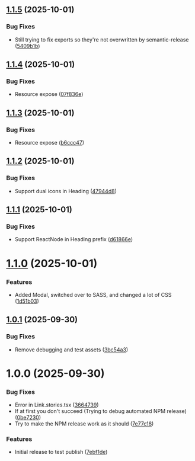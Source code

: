 ## [1.1.5](https://github.com/schjetne/ohs-react-components/compare/v1.1.4...v1.1.5) (2025-10-01)


### Bug Fixes

* Still trying to fix exports so they're not overwritten by semantic-release ([5409b1b](https://github.com/schjetne/ohs-react-components/commit/5409b1b1c52bcc207dd565f3d89ffd4ef94414cf))

## [1.1.4](https://github.com/schjetne/ohs-react-components/compare/v1.1.3...v1.1.4) (2025-10-01)


### Bug Fixes

* Resource expose ([07f836e](https://github.com/schjetne/ohs-react-components/commit/07f836ee0d535b5fd6551f7aabed7625410776f7))

## [1.1.3](https://github.com/schjetne/ohs-react-components/compare/v1.1.2...v1.1.3) (2025-10-01)


### Bug Fixes

* Resource expose ([b6ccc47](https://github.com/schjetne/ohs-react-components/commit/b6ccc47193c9dbb62cad4c4ca3882db219030062))

## [1.1.2](https://github.com/schjetne/ohs-react-components/compare/v1.1.1...v1.1.2) (2025-10-01)


### Bug Fixes

* Support dual icons in Heading ([47944d8](https://github.com/schjetne/ohs-react-components/commit/47944d841302a8e3e60c08407e4b0580f3daaa5a))

## [1.1.1](https://github.com/schjetne/ohs-react-components/compare/v1.1.0...v1.1.1) (2025-10-01)


### Bug Fixes

* Support ReactNode in Heading prefix ([d61866e](https://github.com/schjetne/ohs-react-components/commit/d61866e8f0b542d1b563d619efe26dacfe85816c))

# [1.1.0](https://github.com/schjetne/ohs-react-components/compare/v1.0.1...v1.1.0) (2025-10-01)


### Features

* Added Modal, switched over to SASS, and changed a lot of CSS ([1d51b03](https://github.com/schjetne/ohs-react-components/commit/1d51b0309bfb69ad7a615d2db9b08235115d9a15))

## [1.0.1](https://github.com/schjetne/ohs-react-components/compare/v1.0.0...v1.0.1) (2025-09-30)


### Bug Fixes

* Remove debugging and test assets ([3bc54a3](https://github.com/schjetne/ohs-react-components/commit/3bc54a327af38f62f5195044a420e81aa660ba2e))

# 1.0.0 (2025-09-30)


### Bug Fixes

* Error in Link.stories.tsx ([3664739](https://github.com/schjetne/ohs-react-components/commit/3664739ac270f797ce08eef2293f8d5a50a97b7d))
* If at first you don't succeed (Trying to debug automated NPM release) ([0be7230](https://github.com/schjetne/ohs-react-components/commit/0be7230802971997631ea97f903d554acfe77320))
* Try to make the NPM release work as it should ([7e77c18](https://github.com/schjetne/ohs-react-components/commit/7e77c18d161c690e0e49cc7e2710eff49675f600))


### Features

* Initial release to test publish ([7ebf1de](https://github.com/schjetne/ohs-react-components/commit/7ebf1de02a437ec01c277d30f5564556cb5b0de5))
